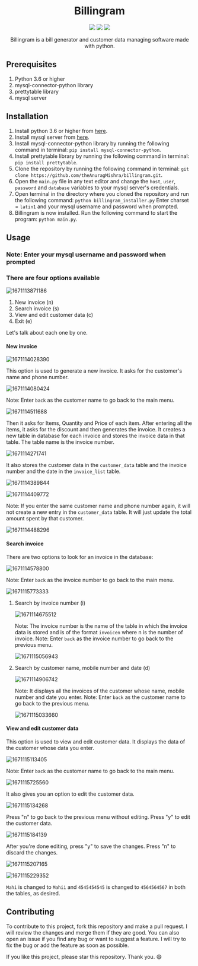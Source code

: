 <div align=center><h1>Billingram</h1>
<a href="https://twitter.com/GiuocoPianoSimp"><img src="https://img.shields.io/twitter/follow/GiuocoPianoSimp?style=social"></a>
<a href="https://discord.gg/nhzEgqwBwp"><img src="https://img.shields.io/discord/947433833660317706?label=Discord&style=social"></a>
<a href="https://www.youtube.com/channel/UC9DloEs6b9xLwtQQTe0F32g"><img src="https://img.shields.io/youtube/channel/subscribers/UC9DloEs6b9xLwtQQTe0F32g?label=YouTube&style=social"></a>
<p>
Billingram is a bill generator and customer data managing software made with python.
</p>
</div>

## Prerequisites

1. Python 3.6 or higher
2. mysql-connector-python library
3. prettytable library
4. mysql server

## Installation

1. Install python 3.6 or higher from [here](https://www.python.org/downloads/).
2. Install mysql server from [here](https://dev.mysql.com/downloads/mysql/).
3. Install mysql-connector-python library by running the following command in terminal:
   `pip install mysql-connector-python`.
4. Install prettytable library by running the following command in terminal:
   `pip install prettytable`.
5. Clone the repository by running the following command in terminal:
   `git clone https://github.com/theAnuragMishra/billingram.git`.
6. Open the `main.py` file in any text editor and change the `host`, `user`, `password` and `database` variables to your mysql server's credentials.
7. Open terminal in the directory where you cloned the repository and run the following command:
   `python billingram_installer.py`
   Enter charset = `latin1` and your mysql username and password when prompted.
8. Billingram is now installed. Run the following command to start the program:
   `python main.py`.

## Usage

### Note: Enter your mysql username and password when prompted

### There are four options available

![1671113871186](image/readme/1671113871186.png)

1. New invoice (n)
2. Search invoice (s)
3. View and edit customer data (c)
4. Exit (e)

Let's talk about each one by one.

#### New invoice

![1671114028390](image/readme/1671114028390.png)

This option is used to generate a new invoice. It asks for the customer's name and phone number.

![1671114080424](image/readme/1671114080424.png)

Note: Enter `back` as the customer name to go back to the main menu.

![1671114511688](image/readme/1671114511688.png)

Then it asks for Items, Quantity and Price of each item. After entering all the items, it asks for the discount and then generates the invoice.
It creates a new table in database for each invoice and stores the invoice data in that table. The table name is the invoice number.

![1671114271741](image/readme/1671114271741.png)

It also stores the customer data in the `customer_data` table and the invoice number and the date in the `invoice_list` table.

![1671114389844](image/readme/1671114389844.png)

![1671114409772](image/readme/1671114409772.png)

Note: If you enter the same customer name and phone number again, it will not create a new entry in the `customer_data` table. It will just update the total amount spent by that customer.

![1671114488296](image/readme/1671114488296.png)

#### Search invoice

There are two options to look for an invoice in the database:

![1671114578800](image/readme/1671114578800.png)

Note: Enter `back` as the invoice number to go back to the main menu.

![1671115773333](image/readme/1671115773333.png)

1. Search by invoice number (i)

   ![1671114675512](image/readme/1671114675512.png)

   Note: The invoice number is the name of the table in which the invoice data is stored and is of the format `invoicen` where n is the number of invoice.
   Note: Enter `back` as the invoice number to go back to the previous menu.

   ![1671115056943](image/readme/1671115056943.png)

2. Search by customer name, mobile number and date (d)

   ![1671114906742](image/readme/1671114906742.png)

   Note: It displays all the invoices of the customer whose name, mobile number and date you enter.
   Note: Enter `back` as the customer name to go back to the previous menu.

   ![1671115033660](image/readme/1671115033660.png)

#### View and edit customer data

This option is used to view and edit customer data. It displays the data of the customer whose data you enter.

![1671115113405](image/readme/1671115113405.png)

Note: Enter `back` as the customer name to go back to the main menu.

![1671115725560](image/readme/1671115725560.png)

It also gives you an option to edit the customer data.

![1671115134268](image/readme/1671115134268.png)

Press "n" to go back to the previous menu without editing. Press "y" to edit the customer data.

![1671115184139](image/readme/1671115184139.png)

After you're done editing, press "y" to save the changes. Press "n" to discard the changes.

![1671115207165](image/readme/1671115207165.png)

![1671115229352](image/readme/1671115229352.png)

`Mahi` is changed to `Mahii` and `4545454545` is changed to `4564564567` in both the tables, as desired.

## Contributing

To contribute to this project, fork this repository and make a pull request. I will review the changes and merge them if they are good. You can also open an issue if you find any bug or want to suggest a feature. I will try to fix the bug or add the feature as soon as possible.

If you like this project, please star this repository. Thank you. :smile:
